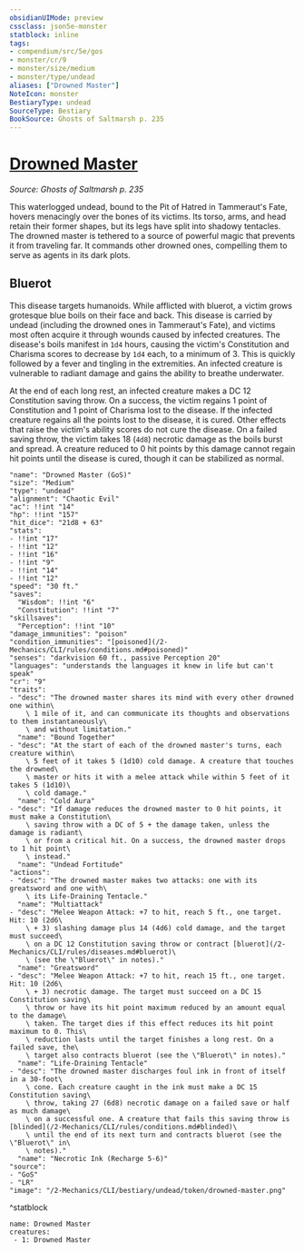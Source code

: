 ```yaml
---
obsidianUIMode: preview
cssclass: json5e-monster
statblock: inline
tags:
- compendium/src/5e/gos
- monster/cr/9
- monster/size/medium
- monster/type/undead
aliases: ["Drowned Master"]
NoteIcon: monster
BestiaryType: undead
SourceType: Bestiary
BookSource: Ghosts of Saltmarsh p. 235
---
```

# [Drowned Master](2-Mechanics/CLI/bestiary/undead/drowned-master-gos.md)
*Source: Ghosts of Saltmarsh p. 235*  

This waterlogged undead, bound to the Pit of Hatred in Tammeraut's Fate, hovers menacingly over the bones of its victims. Its torso, arms, and head retain their former shapes, but its legs have split into shadowy tentacles. The drowned master is tethered to a source of powerful magic that prevents it from traveling far. It commands other drowned ones, compelling them to serve as agents in its dark plots.

## Bluerot

This disease targets humanoids. While afflicted with bluerot, a victim grows grotesque blue boils on their face and back. This disease is carried by undead (including the drowned ones in Tammeraut's Fate), and victims most often acquire it through wounds caused by infected creatures. The disease's boils manifest in `1d4` hours, causing the victim's Constitution and Charisma scores to decrease by `1d4` each, to a minimum of 3. This is quickly followed by a fever and tingling in the extremities. An infected creature is vulnerable to radiant damage and gains the ability to breathe underwater.

At the end of each long rest, an infected creature makes a DC 12 Constitution saving throw. On a success, the victim regains 1 point of Constitution and 1 point of Charisma lost to the disease. If the infected creature regains all the points lost to the disease, it is cured. Other effects that raise the victim's ability scores do not cure the disease. On a failed saving throw, the victim takes 18 (`4d8`) necrotic damage as the boils burst and spread. A creature reduced to 0 hit points by this damage cannot regain hit points until the disease is cured, though it can be stabilized as normal.

```statblock
"name": "Drowned Master (GoS)"
"size": "Medium"
"type": "undead"
"alignment": "Chaotic Evil"
"ac": !!int "14"
"hp": !!int "157"
"hit_dice": "21d8 + 63"
"stats":
- !!int "17"
- !!int "12"
- !!int "16"
- !!int "9"
- !!int "14"
- !!int "12"
"speed": "30 ft."
"saves":
  "Wisdom": !!int "6"
  "Constitution": !!int "7"
"skillsaves":
  "Perception": !!int "10"
"damage_immunities": "poison"
"condition_immunities": "[poisoned](/2-Mechanics/CLI/rules/conditions.md#poisoned)"
"senses": "darkvision 60 ft., passive Perception 20"
"languages": "understands the languages it knew in life but can't speak"
"cr": "9"
"traits":
- "desc": "The drowned master shares its mind with every other drowned one within\
    \ 1 mile of it, and can communicate its thoughts and observations to them instantaneously\
    \ and without limitation."
  "name": "Bound Together"
- "desc": "At the start of each of the drowned master's turns, each creature within\
    \ 5 feet of it takes 5 (1d10) cold damage. A creature that touches the drowned\
    \ master or hits it with a melee attack while within 5 feet of it takes 5 (1d10)\
    \ cold damage."
  "name": "Cold Aura"
- "desc": "If damage reduces the drowned master to 0 hit points, it must make a Constitution\
    \ saving throw with a DC of 5 + the damage taken, unless the damage is radiant\
    \ or from a critical hit. On a success, the drowned master drops to 1 hit point\
    \ instead."
  "name": "Undead Fortitude"
"actions":
- "desc": "The drowned master makes two attacks: one with its greatsword and one with\
    \ its Life-Draining Tentacle."
  "name": "Multiattack"
- "desc": "Melee Weapon Attack: +7 to hit, reach 5 ft., one target. Hit: 10 (2d6\
    \ + 3) slashing damage plus 14 (4d6) cold damage, and the target must succeed\
    \ on a DC 12 Constitution saving throw or contract [bluerot](/2-Mechanics/CLI/rules/diseases.md#bluerot)\
    \ (see the \"Bluerot\" in notes)."
  "name": "Greatsword"
- "desc": "Melee Weapon Attack: +7 to hit, reach 15 ft., one target. Hit: 10 (2d6\
    \ + 3) necrotic damage. The target must succeed on a DC 15 Constitution saving\
    \ throw or have its hit point maximum reduced by an amount equal to the damage\
    \ taken. The target dies if this effect reduces its hit point maximum to 0. This\
    \ reduction lasts until the target finishes a long rest. On a failed save, the\
    \ target also contracts bluerot (see the \"Bluerot\" in notes)."
  "name": "Life-Draining Tentacle"
- "desc": "The drowned master discharges foul ink in front of itself in a 30-foot\
    \ cone. Each creature caught in the ink must make a DC 15 Constitution saving\
    \ throw, taking 27 (6d8) necrotic damage on a failed save or half as much damage\
    \ on a successful one. A creature that fails this saving throw is [blinded](/2-Mechanics/CLI/rules/conditions.md#blinded)\
    \ until the end of its next turn and contracts bluerot (see the \"Bluerot\" in\
    \ notes)."
  "name": "Necrotic Ink (Recharge 5-6)"
"source":
- "GoS"
- "LR"
"image": "/2-Mechanics/CLI/bestiary/undead/token/drowned-master.png"
```
^statblock

```encounter-table
name: Drowned Master
creatures:
 - 1: Drowned Master
```